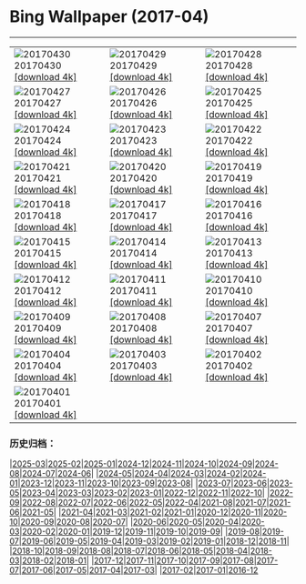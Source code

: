 # Bing Wallpaper (2017-04)
**************

<table><tr><td><img class="wallpaper" src="https://www.bing.com/az/hprichbg/rb/SouthMoravian_EN-US11652881532_1920x1080.jpg" alt="20170430"> 20170430 <a href="https://www.bing.com/az/hprichbg/rb/SouthMoravian_EN-US11652881532_UHD.jpg">[download 4k]</a></td><td><img class="wallpaper" src="https://www.bing.com/az/hprichbg/rb/SoundSuits_EN-US11561095548_1920x1080.jpg" alt="20170429"> 20170429 <a href="https://www.bing.com/az/hprichbg/rb/SoundSuits_EN-US11561095548_UHD.jpg">[download 4k]</a></td><td><img class="wallpaper" src="https://www.bing.com/az/hprichbg/rb/SproutVideo_EN-US11890393462_1920x1080.jpg" alt="20170428"> 20170428 <a href="https://www.bing.com/az/hprichbg/rb/SproutVideo_EN-US11890393462_UHD.jpg">[download 4k]</a></td></tr><tr><td><img class="wallpaper" src="https://www.bing.com/az/hprichbg/rb/SaronicGulf_EN-US8379891695_1920x1080.jpg" alt="20170427"> 20170427 <a href="https://www.bing.com/az/hprichbg/rb/SaronicGulf_EN-US8379891695_UHD.jpg">[download 4k]</a></td><td><img class="wallpaper" src="https://www.bing.com/az/hprichbg/rb/CivitadiBagnoregio_EN-US13033336798_1920x1080.jpg" alt="20170426"> 20170426 <a href="https://www.bing.com/az/hprichbg/rb/CivitadiBagnoregio_EN-US13033336798_UHD.jpg">[download 4k]</a></td><td><img class="wallpaper" src="https://www.bing.com/az/hprichbg/rb/AfricaWeaverbirds_EN-US9680293413_1920x1080.jpg" alt="20170425"> 20170425 <a href="https://www.bing.com/az/hprichbg/rb/AfricaWeaverbirds_EN-US9680293413_UHD.jpg">[download 4k]</a></td></tr><tr><td><img class="wallpaper" src="https://www.bing.com/az/hprichbg/rb/ReadingRoom_EN-US11897070182_1920x1080.jpg" alt="20170424"> 20170424 <a href="https://www.bing.com/az/hprichbg/rb/ReadingRoom_EN-US11897070182_UHD.jpg">[download 4k]</a></td><td><img class="wallpaper" src="https://www.bing.com/az/hprichbg/rb/SolDucValley_EN-US10774187238_1920x1080.jpg" alt="20170423"> 20170423 <a href="https://www.bing.com/az/hprichbg/rb/SolDucValley_EN-US10774187238_UHD.jpg">[download 4k]</a></td><td><img class="wallpaper" src="https://www.bing.com/az/hprichbg/rb/ZoomOut_EN-US4471982075_1920x1080.jpg" alt="20170422"> 20170422 <a href="https://www.bing.com/az/hprichbg/rb/ZoomOut_EN-US4471982075_UHD.jpg">[download 4k]</a></td></tr><tr><td><img class="wallpaper" src="https://www.bing.com/az/hprichbg/rb/SolarFarm_EN-US5419977179_1920x1080.jpg" alt="20170421"> 20170421 <a href="https://www.bing.com/az/hprichbg/rb/SolarFarm_EN-US5419977179_UHD.jpg">[download 4k]</a></td><td><img class="wallpaper" src="https://www.bing.com/az/hprichbg/rb/GrayWolf_EN-US10344926106_1920x1080.jpg" alt="20170420"> 20170420 <a href="https://www.bing.com/az/hprichbg/rb/GrayWolf_EN-US10344926106_UHD.jpg">[download 4k]</a></td><td><img class="wallpaper" src="https://www.bing.com/az/hprichbg/rb/BristleconePine_EN-US9234523201_1920x1080.jpg" alt="20170419"> 20170419 <a href="https://www.bing.com/az/hprichbg/rb/BristleconePine_EN-US9234523201_UHD.jpg">[download 4k]</a></td></tr><tr><td><img class="wallpaper" src="https://www.bing.com/az/hprichbg/rb/GlacierBay_EN-US14938982506_1920x1080.jpg" alt="20170418"> 20170418 <a href="https://www.bing.com/az/hprichbg/rb/GlacierBay_EN-US14938982506_UHD.jpg">[download 4k]</a></td><td><img class="wallpaper" src="https://www.bing.com/az/hprichbg/rb/BatCave_EN-US10431235354_1920x1080.jpg" alt="20170417"> 20170417 <a href="https://www.bing.com/az/hprichbg/rb/BatCave_EN-US10431235354_UHD.jpg">[download 4k]</a></td><td><img class="wallpaper" src="https://www.bing.com/az/hprichbg/rb/GroundNest_EN-US9526590225_1920x1080.jpg" alt="20170416"> 20170416 <a href="https://www.bing.com/az/hprichbg/rb/GroundNest_EN-US9526590225_UHD.jpg">[download 4k]</a></td></tr><tr><td><img class="wallpaper" src="https://www.bing.com/az/hprichbg/rb/BoothsAmphitheater_EN-US9133164739_1920x1080.jpg" alt="20170415"> 20170415 <a href="https://www.bing.com/az/hprichbg/rb/BoothsAmphitheater_EN-US9133164739_UHD.jpg">[download 4k]</a></td><td><img class="wallpaper" src="https://www.bing.com/az/hprichbg/rb/TitanicBelfast_EN-US7528306628_1920x1080.jpg" alt="20170414"> 20170414 <a href="https://www.bing.com/az/hprichbg/rb/TitanicBelfast_EN-US7528306628_UHD.jpg">[download 4k]</a></td><td><img class="wallpaper" src="https://www.bing.com/az/hprichbg/rb/MVAU_EN-US9251672081_1920x1080.jpg" alt="20170413"> 20170413 <a href="https://www.bing.com/az/hprichbg/rb/MVAU_EN-US9251672081_UHD.jpg">[download 4k]</a></td></tr><tr><td><img class="wallpaper" src="https://www.bing.com/az/hprichbg/rb/SpacewalkSelfie_EN-US10118363891_1920x1080.jpg" alt="20170412"> 20170412 <a href="https://www.bing.com/az/hprichbg/rb/SpacewalkSelfie_EN-US10118363891_UHD.jpg">[download 4k]</a></td><td><img class="wallpaper" src="https://www.bing.com/az/hprichbg/rb/WindmillLighthouse_EN-US13814098095_1920x1080.jpg" alt="20170411"> 20170411 <a href="https://www.bing.com/az/hprichbg/rb/WindmillLighthouse_EN-US13814098095_UHD.jpg">[download 4k]</a></td><td><img class="wallpaper" src="https://www.bing.com/az/hprichbg/rb/ArcticFoxSibs_EN-US7417451993_1920x1080.jpg" alt="20170410"> 20170410 <a href="https://www.bing.com/az/hprichbg/rb/ArcticFoxSibs_EN-US7417451993_UHD.jpg">[download 4k]</a></td></tr><tr><td><img class="wallpaper" src="https://www.bing.com/az/hprichbg/rb/TulipFestival_EN-US8173850763_1920x1080.jpg" alt="20170409"> 20170409 <a href="https://www.bing.com/az/hprichbg/rb/TulipFestival_EN-US8173850763_UHD.jpg">[download 4k]</a></td><td><img class="wallpaper" src="https://www.bing.com/az/hprichbg/rb/KalsoyIsland_EN-US11592671539_1920x1080.jpg" alt="20170408"> 20170408 <a href="https://www.bing.com/az/hprichbg/rb/KalsoyIsland_EN-US11592671539_UHD.jpg">[download 4k]</a></td><td><img class="wallpaper" src="https://www.bing.com/az/hprichbg/rb/PhrayaNakhonCave_EN-US10144143703_1920x1080.jpg" alt="20170407"> 20170407 <a href="https://www.bing.com/az/hprichbg/rb/PhrayaNakhonCave_EN-US10144143703_UHD.jpg">[download 4k]</a></td></tr><tr><td><img class="wallpaper" src="https://www.bing.com/az/hprichbg/rb/ChobeChick_EN-US10273456098_1920x1080.jpg" alt="20170404"> 20170404 <a href="https://www.bing.com/az/hprichbg/rb/ChobeChick_EN-US10273456098_UHD.jpg">[download 4k]</a></td><td><img class="wallpaper" src="https://www.bing.com/az/hprichbg/rb/DivingGondola_EN-US11480704756_1920x1080.jpg" alt="20170403"> 20170403 <a href="https://www.bing.com/az/hprichbg/rb/DivingGondola_EN-US11480704756_UHD.jpg">[download 4k]</a></td><td><img class="wallpaper" src="https://www.bing.com/az/hprichbg/rb/LavaTubeIce_EN-US11777109356_1920x1080.jpg" alt="20170402"> 20170402 <a href="https://www.bing.com/az/hprichbg/rb/LavaTubeIce_EN-US11777109356_UHD.jpg">[download 4k]</a></td></tr><tr><td><img class="wallpaper" src="https://www.bing.com/az/hprichbg/rb/MeerkatAmuck_EN-US5734433814_1920x1080.jpg" alt="20170401"> 20170401 <a href="https://www.bing.com/az/hprichbg/rb/MeerkatAmuck_EN-US5734433814_UHD.jpg">[download 4k]</a></td><td></td><td></td></tr></table>

### 历史归档：

|[2025-03](/../2025-03/2025-03.md)|[2025-02](/../2025-02/2025-02.md)|[2025-01](/../2025-01/2025-01.md)|[2024-12](/../2024-12/2024-12.md)|[2024-11](/../2024-11/2024-11.md)|[2024-10](/../2024-10/2024-10.md)|[2024-09](/../2024-09/2024-09.md)|[2024-08](/../2024-08/2024-08.md)|[2024-07](/../2024-07/2024-07.md)|[2024-06](/../2024-06/2024-06.md)|
|[2024-05](/../2024-05/2024-05.md)|[2024-04](/../2024-04/2024-04.md)|[2024-03](/../2024-03/2024-03.md)|[2024-02](/../2024-02/2024-02.md)|[2024-01](/../2024-01/2024-01.md)|[2023-12](/../2023-12/2023-12.md)|[2023-11](/../2023-11/2023-11.md)|[2023-10](/../2023-10/2023-10.md)|[2023-09](/../2023-09/2023-09.md)|[2023-08](/../2023-08/2023-08.md)|
|[2023-07](/../2023-07/2023-07.md)|[2023-06](/../2023-06/2023-06.md)|[2023-05](/../2023-05/2023-05.md)|[2023-04](/../2023-04/2023-04.md)|[2023-03](/../2023-03/2023-03.md)|[2023-02](/../2023-02/2023-02.md)|[2023-01](/../2023-01/2023-01.md)|[2022-12](/../2022-12/2022-12.md)|[2022-11](/../2022-11/2022-11.md)|[2022-10](/../2022-10/2022-10.md)|
|[2022-09](/../2022-09/2022-09.md)|[2022-08](/../2022-08/2022-08.md)|[2022-07](/../2022-07/2022-07.md)|[2022-06](/../2022-06/2022-06.md)|[2022-05](/../2022-05/2022-05.md)|[2022-04](/../2022-04/2022-04.md)|[2021-08](/../2021-08/2021-08.md)|[2021-07](/../2021-07/2021-07.md)|[2021-06](/../2021-06/2021-06.md)|[2021-05](/../2021-05/2021-05.md)|
|[2021-04](/../2021-04/2021-04.md)|[2021-03](/../2021-03/2021-03.md)|[2021-02](/../2021-02/2021-02.md)|[2021-01](/../2021-01/2021-01.md)|[2020-12](/../2020-12/2020-12.md)|[2020-11](/../2020-11/2020-11.md)|[2020-10](/../2020-10/2020-10.md)|[2020-09](/../2020-09/2020-09.md)|[2020-08](/../2020-08/2020-08.md)|[2020-07](/../2020-07/2020-07.md)|
|[2020-06](/../2020-06/2020-06.md)|[2020-05](/../2020-05/2020-05.md)|[2020-04](/../2020-04/2020-04.md)|[2020-03](/../2020-03/2020-03.md)|[2020-02](/../2020-02/2020-02.md)|[2020-01](/../2020-01/2020-01.md)|[2019-12](/../2019-12/2019-12.md)|[2019-11](/../2019-11/2019-11.md)|[2019-10](/../2019-10/2019-10.md)|[2019-09](/../2019-09/2019-09.md)|
|[2019-08](/../2019-08/2019-08.md)|[2019-07](/../2019-07/2019-07.md)|[2019-06](/../2019-06/2019-06.md)|[2019-05](/../2019-05/2019-05.md)|[2019-04](/../2019-04/2019-04.md)|[2019-03](/../2019-03/2019-03.md)|[2019-02](/../2019-02/2019-02.md)|[2019-01](/../2019-01/2019-01.md)|[2018-12](/../2018-12/2018-12.md)|[2018-11](/../2018-11/2018-11.md)|
|[2018-10](/../2018-10/2018-10.md)|[2018-09](/../2018-09/2018-09.md)|[2018-08](/../2018-08/2018-08.md)|[2018-07](/../2018-07/2018-07.md)|[2018-06](/../2018-06/2018-06.md)|[2018-05](/../2018-05/2018-05.md)|[2018-04](/../2018-04/2018-04.md)|[2018-03](/../2018-03/2018-03.md)|[2018-02](/../2018-02/2018-02.md)|[2018-01](/../2018-01/2018-01.md)|
|[2017-12](/../2017-12/2017-12.md)|[2017-11](/../2017-11/2017-11.md)|[2017-10](/../2017-10/2017-10.md)|[2017-09](/../2017-09/2017-09.md)|[2017-08](/../2017-08/2017-08.md)|[2017-07](/../2017-07/2017-07.md)|[2017-06](/../2017-06/2017-06.md)|[2017-05](/../2017-05/2017-05.md)|[2017-04](/2017-04.md)|[2017-03](/../2017-03/2017-03.md)|
|[2017-02](/../2017-02/2017-02.md)|[2017-01](/../2017-01/2017-01.md)|[2016-12](/../2016-12/2016-12.md)